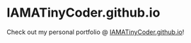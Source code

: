 # IAMATinyCoder.github.io
Check out my personal portfolio @ [IAMATinyCoder.github.io](https://IAMATinyCoder.github.io)!

